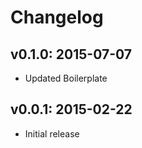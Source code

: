 # Changelog

## v0.1.0: 2015-07-07

- Updated Boilerplate

## v0.0.1: 2015-02-22

- Initial release
